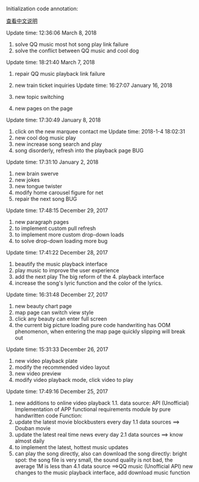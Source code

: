 Initialization code annotation:

[查看中文说明](https://github.com/yhsh/QingFeiYang/edit/master/README.md) 

Update time: 12:36:06 March 8, 2018
1. solve QQ music most hot song play link failure
2. solve the conflict between QQ music and cool dog

Update time: 18:21:40 March 7, 2018
1. repair QQ music playback link failure

1. new train ticket inquiries
Update time: 16:27:07 January 16, 2018
1. new topic switching
2. new pages on the page

Update time: 17:30:49 January 8, 2018
1. click on the new marquee contact me
Update time: 2018-1-4 18:02:31
1. new cool dog music play
2. new increase song search and play
3. song disorderly, refresh into the playback page BUG

Update time: 17:31:10 January 2, 2018
1. new brain swerve
2. new jokes
3. new tongue twister
4. modify home carousel figure for net
5. repair the next song BUG

Update time: 17:48:15 December 29, 2017
1. new paragraph pages
2. to implement custom pull refresh
3. to implement more custom drop-down loads
4. to solve drop-down loading more bug

Update time: 17:41:22 December 28, 2017
1. beautify the music playback interface
2. play music to improve the user experience
3. add the next play
The big reform of the 4. playback interface
5. increase the song's lyric function and the color of the lyrics.

Update time: 16:31:48 December 27, 2017
1. new beauty chart page
2. map page can switch view style
3. click any beauty can enter full screen
4. the current big picture loading pure code handwriting has OOM phenomenon, when entering the map page quickly slipping will break out

Update time: 15:31:33 December 26, 2017
1. new video playback plate
2. modify the recommended video layout
3. new video preview
4. modify video playback mode, click video to play

Update time: 17:49:16 December 25, 2017
1. new additions to online video playback
1.1. data source: API (Unofficial)
Implementation of APP functional requirements module by pure handwritten code
Function:
1. update the latest movie blockbusters every day
1.1 data sources ==> Douban movie
2. update the latest real time news every day
2.1 data sources ==> know almost daily
3. to implement the latest, hottest music updates
4. can play the song directly, also can download the song directly: bright spot: the song file is very small, the sound quality is not bad, the average 1M is less than
4.1 data source ==>QQ music (Unofficial API) new changes to the music playback interface, add download music function
